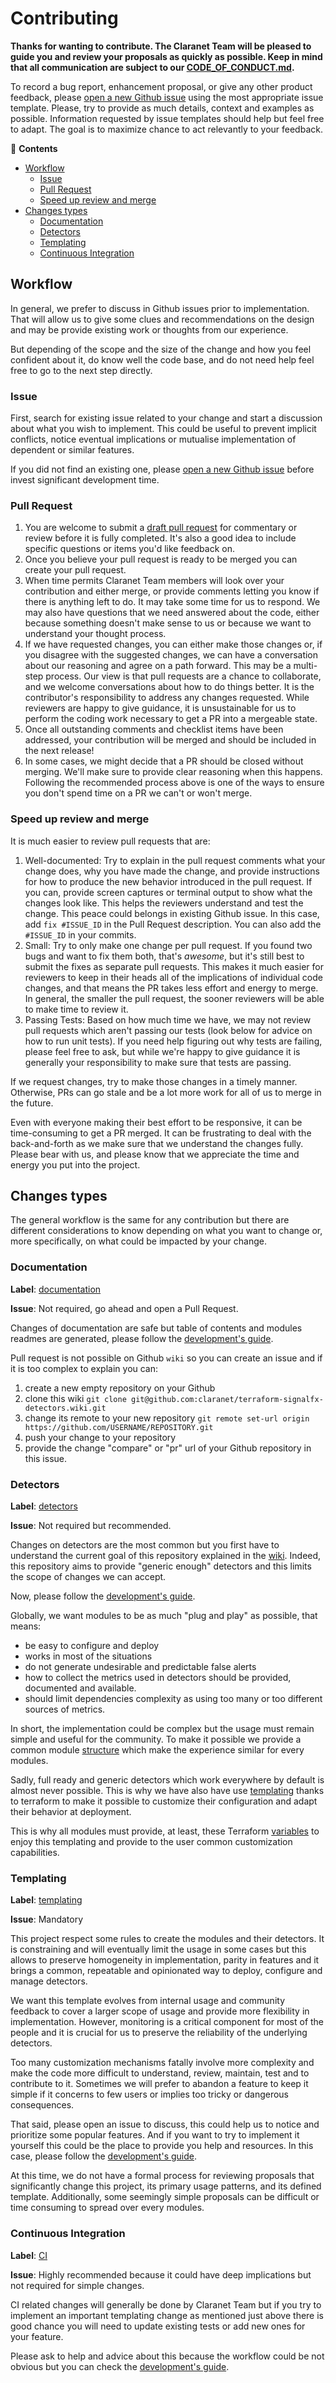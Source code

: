 # Contributing

__Thanks for wanting to contribute. The Claranet Team will be pleased to guide you and review
your proposals as quickly as possible. Keep in mind that all communication are
subject to our [CODE_OF_CONDUCT.md](./CODE_OF_CONDUCT.md).__

To record a bug report, enhancement proposal, or give any other product feedback, please [open
a new Github issue](https://github.com/claranet/terraform-signalfx-detectors/issues/new/choose)
using the most appropriate issue template. Please, try to provide as much details, context and
examples as possible. Information requested by issue templates should help but feel free to
adapt. The goal is to maximize chance to act relevantly to your feedback.

<!-- START doctoc generated TOC please keep comment here to allow auto update -->
<!-- DON'T EDIT THIS SECTION, INSTEAD RE-RUN doctoc TO UPDATE -->
:link: **Contents**

- [Workflow](#workflow)
  - [Issue](#issue)
  - [Pull Request](#pull-request)
  - [Speed up review and merge](#speed-up-review-and-merge)
- [Changes types](#changes-types)
  - [Documentation](#documentation)
  - [Detectors](#detectors)
  - [Templating](#templating)
  - [Continuous Integration](#continuous-integration)

<!-- END doctoc generated TOC please keep comment here to allow auto update -->

## Workflow

In general, we prefer to discuss in Github issues prior to implementation. That will allow us to
give some clues and recommendations on the design and may be provide existing work or thoughts
from our experience.

But depending of the scope and the size of the change and how you feel confident about it, do
know well the code base, and do not need help feel free to go to the next step directly.

### Issue

First, search for existing issue related to your change and start a discussion about what you
wish to implement. This could be useful to prevent implicit conflicts, notice eventual
implications or mutualise implementation of dependent or similar features.

If you did not find an existing one, please [open a new Github
issue](https://github.com/claranet/terraform-signalfx-detectors/issues/new/choose)
before invest significant development time.

### Pull Request

1. You are welcome to submit a [draft pull
request](https://github.blog/2019-02-14-introducing-draft-pull-requests/)
for commentary or review before it is fully completed. It's also a good idea to include specific
questions or items you'd like feedback on.
2. Once you believe your pull request is ready to be merged you can create your pull request.
3. When time permits Claranet Team members will look over your contribution and either merge, or
provide comments letting you know if there is anything left to do. It may take some time for us
to respond. We may also have questions that we need answered about the code, either because
something doesn't make sense to us or because we want to understand your thought process.
4. If we have requested changes, you can either make those changes or, if you disagree with
the suggested changes, we can have a conversation about our reasoning and agree on a path
forward. This may be a multi-step process. Our view is that pull requests are a chance to
collaborate, and we welcome conversations about how to do things better. It is the contributor's
responsibility to address any changes requested. While reviewers are happy to give guidance,
it is unsustainable for us to perform the coding work necessary to get a PR into a mergeable state.
5. Once all outstanding comments and checklist items have been addressed, your contribution will
be merged and should be included in the next release!
6. In some cases, we might decide that a PR should be closed without merging. We'll make sure to
provide clear reasoning when this happens. Following the recommended process above is one of the
ways to ensure you don't spend time on a PR we can't or won't merge.

### Speed up review and merge

It is much easier to review pull requests that are:

1. Well-documented: Try to explain in the pull request comments what your change does, why you have
made the change, and provide instructions for how to produce the new behavior introduced in the pull
request. If you can, provide screen captures or terminal output to show what the changes look like.
This helps the reviewers understand and test the change. This peace could belongs in existing Github
issue. In this case, add `fix #ISSUE_ID` in the Pull Request description. You can also add the
`#ISSUE_ID` in your commits.
2. Small: Try to only make one change per pull request. If you found two bugs and want to fix them
both, that's *awesome*, but it's still best to submit the fixes as separate pull requests. This
makes it much easier for reviewers to keep in their heads all of the implications of individual
code changes, and that means the PR takes less effort and energy to merge. In general, the smaller
the pull request, the sooner reviewers will be able to make time to review it.
3. Passing Tests: Based on how much time we have, we may not review pull requests which aren't
passing our tests (look below for advice on how to run unit tests). If you need help figuring out
why tests are failing, please feel free to ask, but while we're happy to give guidance it is
generally your responsibility to make sure that tests are passing.

If we request changes, try to make those changes in a timely manner. Otherwise, PRs can go stale
and be a lot more work for all of us to merge in the future.

Even with everyone making their best effort to be responsive, it can be time-consuming to get a
PR merged. It can be frustrating to deal with the back-and-forth as we make sure that we understand
the changes fully. Please bear with us, and please know that we appreciate the time and energy you
put into the project.

## Changes types

The general workflow is the same for any contribution but there are different considerations to
know depending on what you want to change or, more specifically, on what could be impacted by
your change.

### Documentation

__Label__:
[documentation](https://github.com/claranet/terraform-signalfx-detectors/labels/documentation)

__Issue__: Not required, go ahead and open a Pull Request.

Changes of documentation are safe but table of contents and modules readmes are generated,
please follow the [development's guide](docs/development.md#documentation).

Pull request is not possible on Github `wiki` so you can create an issue and if it is too
complex to explain you can:

1. create a new empty repository on your Github
1. clone this wiki `git clone git@github.com:claranet/terraform-signalfx-detectors.wiki.git`
1. change its remote to your new repository `git remote set-url origin https://github.com/USERNAME/REPOSITORY.git`
1. push your change to your repository
1. provide the change "compare" or "pr" url of your Github repository in this issue.

### Detectors

__Label__:
[detectors](https://github.com/claranet/terraform-signalfx-detectors/labels/detectors)

__Issue__: Not required but recommended.

Changes on detectors are the most common but you first have to understand the current goal of
this repository explained in the [wiki](https://github.com/claranet/terraform-signalfx-detectors/wiki).
Indeed, this repository aims to provide "generic enough" detectors and this limits the scope of changes we
can accept.

Now, please follow the [development's guide](docs/development.md#detectors).

Globally, we want modules to be as much "plug and play" as possible, that means:

* be easy to configure and deploy
* works in most of the situations
* do not generate undesirable and predictable false alerts
* how to collect the metrics used in detectors should be provided, documented and available.
* should limit dependencies complexity as using too many or too different sources of metrics.

In short, the implementation could be complex but the usage must remain simple and useful for the
community. To make it possible we provide a common module
[structure](https://github.com/claranet/terraform-signalfx-detectors/wiki/Structure) which make
the experience similar for every modules.

Sadly, full ready and generic detectors which work everywhere by default is almost never possible.
This is why we have also have use
[templating](https://github.com/claranet/terraform-signalfx-detectors/wiki/Structure) thanks to
terraform to make it possible to customize their configuration and adapt their behavior at deployment.

This is why all modules must provide, at least, these Terraform 
[variables](https://github.com/claranet/terraform-signalfx-detectors/wiki/Variables) to enjoy this
templating and provide to the user common customization capabilities.

### Templating

__Label__:
[templating](https://github.com/claranet/terraform-signalfx-detectors/labels/templating)

__Issue__: Mandatory

This project respect some rules to create the modules and their detectors. It is constraining and
will eventually limit the usage in some cases but this allows to preserve homogeneity in
implementation, parity in features and it brings a common, repeatable and opinionated way to deploy,
configure and manage detectors.

We want this template evolves from internal usage and community feedback to cover a larger scope of
usage and provide more flexibility in implementation. However, monitoring is a critical component for
most of the people and it is crucial for us to preserve the reliability of the underlying detectors.

Too many customization mechanisms fatally involve more complexity and make the code more difficult
to understand, review, maintain, test and to contribute to it. Sometimes we will prefer to abandon a
feature to keep it simple if it concerns to few users or implies too tricky or dangerous consequences.

That said, please open an issue to discuss, this could help us to notice and prioritize some popular
features. And if you want to try to implement it yourself this could be the place to provide you help
and resources. In this case, please follow the [development's guide](docs/development.md#templating).

At this time, we do not have a formal process for reviewing proposals that significantly change this
project, its primary usage patterns, and its defined template. Additionally, some seemingly simple
proposals can be difficult or time consuming to spread over every modules.

### Continuous Integration

__Label__:
[CI](https://github.com/claranet/terraform-signalfx-detectors/labels/CI)

__Issue__: Highly recommended because it could have deep implications but not required for simple
changes.

CI related changes will generally be done by Claranet Team but if you try to implement an important
templating change as mentioned just above there is good chance you will need to update existing
tests or add new ones for your feature.

Please ask to help and advice about this because the workflow could be not obvious but you can
check the [development's guide](docs/development.md#checks).
